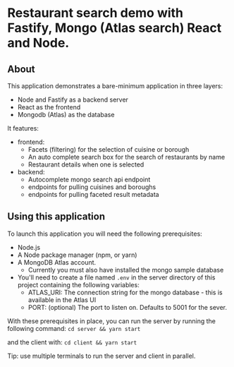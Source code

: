 # Restaurant search demo with Fastify, Mongo (Atlas search) React and Node.

## About

This application demonstrates a bare-minimum application in three layers:

- Node and Fastify as a backend server
- React as the frontend
- Mongodb (Atlas) as the database

It features:

- frontend:
  - Facets (filtering) for the selection of cuisine or borough
  - An auto complete search box for the search of restaurants by name
  - Restaurant details when one is selected
- backend:
  - Autocomplete mongo search api endpoint
  - endpoints for pulling cuisines and boroughs
  - endpoints for pulling faceted result metadata

## Using this application

To launch this application you will need the following prerequisites:

- Node.js
- A Node package manager (npm, or yarn)
- A MongoDB Atlas account.
  - Currently you must also have installed the mongo sample database
- You'll need to create a file named `.env` in the server directory of this project containing the following variables:
  - ATLAS_URI: The connection string for the mongo database - this is available in the Atlas UI
  - PORT: (optional) The port to listen on. Defaults to 5001 for the sever.

With these prerequisites in place, you can run the server by running the following command:
`cd server && yarn start`

and the client with:
`cd client && yarn start`

Tip: use multiple terminals to run the server and client in parallel.
